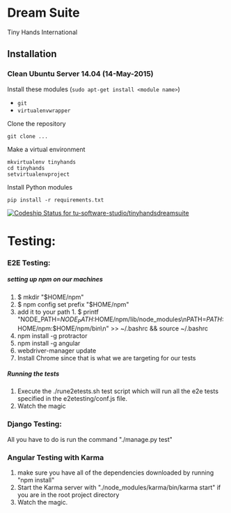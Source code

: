 # Dream Suite
Tiny Hands International

## Installation

### Clean Ubuntu Server 14.04 (14-May-2015)

Install these modules (`sudo apt-get install <module name>`)
* `git`
* `virtualenvwrapper`

Clone the repository

    git clone ...

Make a virtual environment
    
    mkvirtualenv tinyhands
    cd tinyhands
    setvirtualenvproject

Install Python modules

    pip install -r requirements.txt

[ ![Codeship Status for tu-software-studio/tinyhandsdreamsuite](https://www.codeship.io/projects/79c5fb20-1e83-0132-0c4f-7a12a542bc63/status?branch=master)](https://www.codeship.io/projects/35545)

# Testing:
### E2E Testing:
##### setting up npm on our machines
 1.  $ mkdir "$HOME/npm"
 2.  $ npm config set prefix "$HOME/npm"
 3.  add it to your path
    1.  $ printf "NODE_PATH=$NODE_PATH:$HOME/npm/lib/node_modules\nPATH=$PATH:$HOME/npm:$HOME/npm/bin\n" >> ~/.bashrc && source ~/.bashrc
 4.  npm install -g protractor
 5.  npm install -g angular
 6.  webdriver-manager update
 7.  Install Chrome since that is what we are targeting for our tests

##### Running the tests
1. Execute the ./rune2etests.sh test script which will run all the e2e tests specified in the e2etesting/conf.js file.
2. Watch the magic

### Django Testing:
All you have to do is run the command "./manage.py test"

### Angular Testing with Karma
1. make sure you have all of the dependencies downloaded by running "npm install"
2. Start the Karma server with "./node_modules/karma/bin/karma start" if you are in the root project directory
3. Watch the magic.

